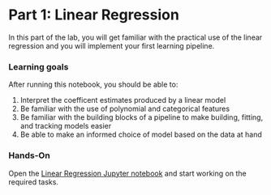 # Part 1: Linear Regression

In this part of the lab, you will get familiar with the practical use of the linear regression and you will implement your first learning pipeline. 

### Learning goals

After running this notebook, you should be able to:

1. Interpret the coefficent estimates produced by a linear model
2. Be familiar with the use of polynomial and categorical features
3. Be familiar with the building blocks of a pipeline to make building, fitting, and tracking models easier
4. Be able to make an informed choice of model based on the data at hand

### Hands-On
Open the [Linear Regression Jupyter notebook](./linear.ipynb) and start working on the required tasks.
